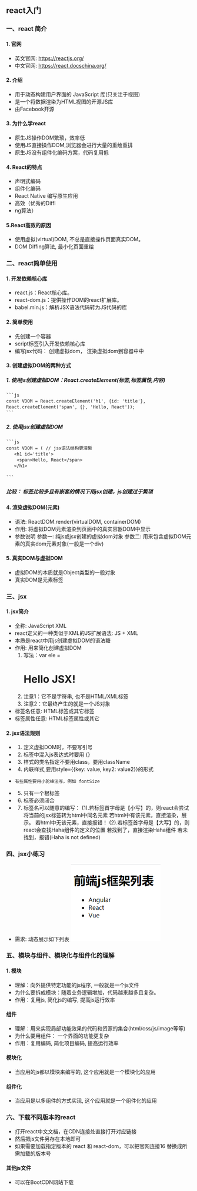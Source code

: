 ## react入门 
### 一、react 简介
#### 1. 官网
* 英文官网: https://reactjs.org/
* 中文官网: https://react.docschina.org/
#### 2. 介绍
* 用于动态构建用户界面的 JavaScript 库(只关注于视图)
* 是一个将数据渲染为HTML视图的开源JS库
* 由Facebook开源
#### 3. 为什么学react
* 原生JS操作DOM繁琐，效率低
* 使用JS直接操作DOM,浏览器会进行大量的重绘重排
* 原生JS没有组件化编码方案，代码复用低
#### 4. React的特点
* 声明式编码
* 组件化编码
* React Native 编写原生应用
* 高效（优秀的Diffi
* ng算法）
#### 5.React高效的原因
* 使用虚拟(virtual)DOM, 不总是直接操作页面真实DOM。
* DOM Diffing算法, 最小化页面重绘
### 二、react简单使用
#### 1. 开发依赖核心库
* react.js：React核心库。
* react-dom.js：提供操作DOM的react扩展库。
* babel.min.js：解析JSX语法代码转为JS代码的库
#### 2. 简单使用
* 先创建一个容器
* script标签引入开发依赖核心库
* 编写jsx代码： 创建虚拟dom， 渲染虚拟dom到容器中中
#### 3. 创建虚拟DOM的两种方式
##### 1. 使用js创建虚拟DOM：React.createElement(标签,标签属性,内容)
    ```js
    const VDOM = React.createElement('h1', {id: 'title'}, React.createElement('span', {}, 'Hello, React'));
    ```
##### 2. 使用jsx创建虚拟DOM
    ```js
    const VDOM = ( // jsx语法结构更清晰
       <h1 id='title'>
        <span>Hello, React</span>
       </h1>
       
    ```
##### 比较： 标签比较多且有嵌套的情况下用jsx创建，js创建过于繁琐
#### 4. 渲染虚拟DOM(元素)
* 语法:  ReactDOM.render(virtualDOM, containerDOM)
* 作用: 将虚拟DOM元素渲染到页面中的真实容器DOM中显示
* 参数说明
  参数一: 纯js或jsx创建的虚拟dom对象
  参数二: 用来包含虚拟DOM元素的真实dom元素对象(一般是一个div)
#### 5. 真实DOM与虚拟DOM
* 虚拟DOM的本质就是Object类型的一般对象
* 真实DOM是元素标签
### 三、jsx
#### 1. jsx简介
* 全称:  JavaScript XML
* react定义的一种类似于XML的JS扩展语法: JS + XML
* 本质是react中用js创建虚拟DOM的语法糖
* 作用: 用来简化创建虚拟DOM
    1)	写法：var ele = <h1>Hello JSX!</h1>
    2)	注意1：它不是字符串, 也不是HTML/XML标签
    3)	注意2：它最终产生的就是一个JS对象
* 标签名任意: HTML标签或其它标签
* 标签属性任意: HTML标签属性或其它
#### 2. jsx语法规则
* 1. 定义虚拟DOM时，不要写引号
* 2. 标签中混入js表达式时要用 {}
* 3. 样式的类名指定不要用class，要用className
* 4. 内联样式,要用style={{key: value, key2: value2}}的形式
*     有些属性要用小驼峰法写，例如 fontSize
* 5. 只有一个根标签
* 6. 标签必须闭合
* 7. 标签名可以随意的编写：
	(1).若标签首字母是【小写】的，则react会尝试将当前的jsx标签转为html中同名元素
					若html中有该元素，直接渲染，展示。
					若html中无该元素，直接报错！
	(2).若标签首字母是【大写】的，则react会查找Haha组件的定义的位置
					若找到了，直接渲染Haha组件
					若未找到，报错(Haha is not defined)
### 四、jsx小练习
* 需求: 动态展示如下列表
  ![avatar](img/jsx小练习.png)
### 五、模块与组件、模块化与组件化的理解
#### 1. 模块
* 理解：向外提供特定功能的js程序, 一般就是一个js文件
* 为什么要拆成模块：随着业务逻辑增加，代码越来越多且复杂。
* 作用：复用js, 简化js的编写, 提高js运行效率
#### 组件
* 理解：用来实现局部功能效果的代码和资源的集合(html/css/js/image等等)
* 为什么要用组件： 一个界面的功能更复杂
* 作用：复用编码, 简化项目编码, 提高运行效率
#### 模块化
* 当应用的js都以模块来编写的, 这个应用就是一个模块化的应用
#### 组件化
* 当应用是以多组件的方式实现, 这个应用就是一个组件化的应用
### 六、下载不同版本的react
* 打开react中文文档，在CDN连接处直接打开对应链接
* 然后把js文件另存在本地即可
* 如果需要加载指定版本的 react 和 react-dom，可以把官网连接16 替换成所需加载的版本号
#### 其他js文件
* 可以在BootCDN网站下载
